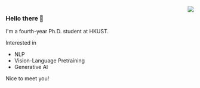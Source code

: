 <img align="right" src="https://github-readme-stats.vercel.app/api?username=wenliangdai&show_icons=true&hide_title=true&theme=dark" />

### Hello there 👋

I'm a fourth-year Ph.D. student at HKUST.

Interested in
- NLP
- Vision-Language Pretraining
- Generative AI

Nice to meet you!
